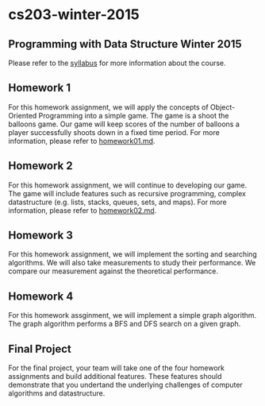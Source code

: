 # cs203-winter-2015

## Programming with Data Structure Winter 2015

Please refer to the [syllabus](https://github.com/csula/cs203-winter-2015/blob/master/Syllabus.md) for more information about the course.  

## Homework 1

For this homework assignment, we will apply the concepts of Object-Oriented Programming into a simple game.  The game is a shoot the balloons game.  Our game will keep scores of the number of balloons a player successfully shoots down in a fixed time period.  For more information, please refer to [homework01.md](https://github.com/csula/cs203-winter-2015/blob/master/assignments/homework01.md).

## Homework 2

For this homework assignment, we will continue to developing our game.  The game will include features such as recursive programming, complex datastructure (e.g. lists, stacks, queues, sets, and maps).  For more information, please refer to [homework02.md](https://github.com/csula/cs203-winter-2015/blob/master/assignments/homework02.md).

## Homework 3

For this homework assignment, we will implement the sorting and searching algorithms.  We will also take measurements to study their performance.  We compare our measurement against the theoretical performance.

## Homework 4

For this homework assginment, we will implement a simple graph algorithm.  The graph algorithm performs a BFS and DFS search on a given graph.

## Final Project

For the final project, your team will take one of the four homework assignments and build additional features.  These features should demonstrate that you undertand the underlying challenges of computer algorithms and datastructure.


